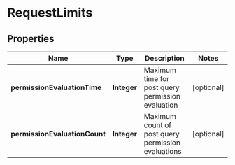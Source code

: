 
# RequestLimits

## Properties
Name | Type | Description | Notes
------------ | ------------- | ------------- | -------------
**permissionEvaluationTime** | **Integer** | Maximum time for post query permission evaluation |  [optional]
**permissionEvaluationCount** | **Integer** | Maximum count of post query permission evaluations |  [optional]



